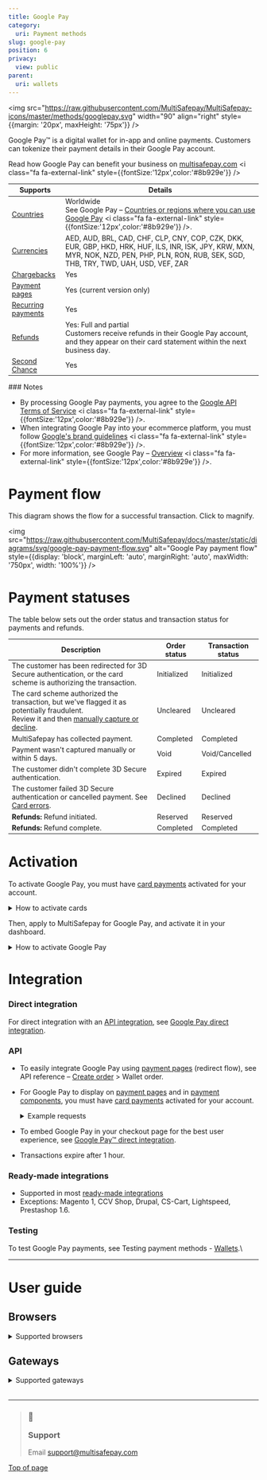```yaml
---
title: Google Pay
category:
  uri: Payment methods
slug: google-pay
position: 6
privacy:
  view: public
parent:
  uri: wallets
---
```

<img src="https://raw.githubusercontent.com/MultiSafepay/MultiSafepay-icons/master/methods/googlepay.svg" width="90" align="right" style={{margin: '20px', maxHeight: '75px'}} />

Google Pay™ is a digital wallet for in-app and online payments. Customers can tokenize their payment details in their Google Pay account.

Read how Google Pay can benefit your business on <a href="https://www.multisafepay.com/solutions/payment-methods/googlepay" target="_blank">multisafepay.com</a> <i class="fa fa-external-link" style={{fontSize:'12px',color:'#8b929e'}} />

| Supports                                                      | Details                                                                                                                                                                                                                                                                           |
| ------------------------------------------------------------- | --------------------------------------------------------------------------------------------------------------------------------------------------------------------------------------------------------------------------------------------------------------------------------- |
| [Countries](/docs/payment-methods#payment-methods-by-country) | Worldwide <br /> See Google Pay – <a href="https://support.google.com/pay/answer/9023773?hl=en#zippy=%2Cpay-online-or-in-apps" target="_blank">Countries or regions where you can use Google Pay</a> <i class="fa fa-external-link" style={{fontSize:'12px',color:'#8b929e'}} />. |
| [Currencies](/docs/currencies/)                               | AED, AUD, BRL, CAD, CHF, CLP, CNY, COP, CZK, DKK, EUR, GBP, HKD, HRK, HUF, ILS, INR, ISK, JPY, KRW, MXN, MYR, NOK, NZD, PEN, PHP, PLN, RON, RUB, SEK, SGD, THB, TRY, TWD, UAH, USD, VEF, ZAR                                                                                      |
| [Chargebacks](/docs/chargebacks/)                             | Yes                                                                                                                                                                                                                                                                               |
| [Payment pages](/docs/payment-pages/)                         | Yes (current version only)                                                                                                                                                                                                                                                        |
| [Recurring payments](/docs/recurring-payments/)               | Yes                                                                                                                                                                                                                                                                               |
| [Refunds](/docs/refund-payments/)                             | Yes: Full and partial <br /> Customers receive refunds in their Google Pay account, and they appear on their card statement within the next business day.                                                                                                                         |
| [Second Chance](/docs/second-chance/)                         | Yes                                                                                                                                                                                                                                                                               |

<Callout icon="ℹ" theme="default">
  ### Notes

  * By processing Google Pay payments, you agree to the <a href="https://payments.developers.google.com/terms/sellertos" target="_blank">Google API Terms of Service</a> <i class="fa fa-external-link" style={{fontSize:'12px',color:'#8b929e'}} />.
  * When integrating Google Pay into your ecommerce platform, you must follow <a href="https://developers.google.com/pay/api/web/guides/brand-guidelines" target="_blank">Google's brand guidelines</a> <i class="fa fa-external-link" style={{fontSize:'12px',color:'#8b929e'}} />.
  * For more information, see Google Pay – <a href="https://developers.google.com/pay/api/web/overview" target="_blank">Overview</a> <i class="fa fa-external-link" style={{fontSize:'12px',color:'#8b929e'}} />.
</Callout>

# Payment flow

This diagram shows the flow for a successful transaction. Click to magnify.

<img src="https://raw.githubusercontent.com/MultiSafepay/docs/master/static/diagrams/svg/google-pay-payment-flow.svg" alt="Google Pay payment flow" style={{display: 'block', marginLeft: 'auto', marginRight: 'auto', maxWidth: '750px', width: '100%'}} />

# Payment statuses

The table below sets out the <Glossary>order status</Glossary> and <Glossary>transaction status</Glossary> for payments and refunds.

| Description                                                                                                                                                            | Order status | Transaction status |
| ---------------------------------------------------------------------------------------------------------------------------------------------------------------------- | ------------ | ------------------ |
| The customer has been redirected for 3D Secure authentication, or the <Glossary>card scheme</Glossary> is authorizing the transaction.                                 | Initialized  | Initialized        |
| The card scheme authorized the transaction, but we've flagged it as potentially fraudulent. <br /> Review it and then [manually capture or decline](/docs/uncleared/). | Uncleared    | Uncleared          |
| MultiSafepay has collected payment.                                                                                                                                    | Completed    | Completed          |
| Payment wasn't captured manually or within 5 days.                                                                                                                     | Void         | Void/Cancelled     |
| The customer didn't complete 3D Secure authentication.                                                                                                                 | Expired      | Expired            |
| The customer failed 3D Secure authentication or cancelled payment. See [Card errors](/docs/card-errors/).                                                              | Declined     | Declined           |
| **Refunds:** Refund initiated.                                                                                                                                         | Reserved     | Reserved           |
| **Refunds:** Refund complete.                                                                                                                                          | Completed    | Completed          |

# Activation

To activate Google Pay, you must have [card payments](/docs/card-payments/) activated for your account.

<details id="how-to-activate-cards">
  <summary>How to activate cards</summary>

  <br />

  1. Email a request to activate cards to [risk@multisafepay.com](mailto:risk@multisafepay.com)

     Include in the request your:

     * Average, minimum, and maximum transaction amount
     * Annual turnover

  2. We check your eligibility and if approved, activate the payment method for your account.

  3. Once approved, sign in to your <a href="https://merchant.multisafepay.com" target="_blank">MultiSafepay dashboard</a> <i class="fa fa-external-link" style={{fontSize:'12px',color:'#8b929e'}} />.

  4. To activate the payment method for:

  * All websites, go to **Settings** > **Payment methods**.
  * A specific website, go to **Websites**, and then click the relevant website.

  5. Select the checkbox for the payment method, and then click **Save changes**.

  💬  **Support:** If the payment method isn't visible in your dashboard, email [support@multisafepay.com](mailto:support@multisafepay.com)
</details>

Then, apply to MultiSafepay for Google Pay, and activate it in your dashboard.

<details id="how-to-activate-google-pay">
  <summary>How to activate Google Pay</summary>

  <br />

  1. Email a request to [sales@multisafepay.com](mailto:sales@multisafepay.com)

     Include in the request your:

     * Average, minimum, and maximum transaction amount
     * Annual turnover

  2. Once approved, sign in to your <a href="https://merchant.multisafepay.com" target="_blank">MultiSafepay dashboard</a> <i class="fa fa-external-link" style={{fontSize:'12px',color:'#8b929e'}} />.

  3. To activate the payment method for:
     * All websites, go to **Settings** > **Payment methods**.
     * A specific website:
       * Go to **Websites**, and then click the relevant website.
       * On the **Website profile** page, under **Payment methods**, click **Select payment methods**.

  4. Select the checkbox for the payment method, and then click **Save changes**.

  💬  **Support:** If the payment method isn't visible in your dashboard, email [integration@multisafepay.com](mailto:integration@multisafepay.com)
</details>

# Integration

### Direct integration

For <Glossary> direct</Glossary> integration with an [API integration](/docs/api-integration), see [Google Pay direct integration](/docs/google-pay-direct).

### API

* To easily integrate Google Pay using [payment pages](/docs/payment-pages/) (<Glossary>redirect</Glossary> flow), see API reference – [Create order](/reference/createorder/) > Wallet order.

* For Google Pay to display on [payment pages](/docs/payment-pages/) and in [payment components](/docs/payment-components), you must have [card payments](/docs/card-payments/) activated for your account.

  <details id="example-requests">
    <summary>Example requests</summary>

    <br />

    For example requests, on the [Create order](/reference/createorder/) page, in the black sandbox, see **Examples** > **Google Pay direct/redirect**.

    <div style={{textAlign: 'center'}}>
      <img src="https://raw.githubusercontent.com/MultiSafepay/docs/refs/heads/master/static/gifs/sandbox-test.gif" alt="MultiSafepay Sandbox Test Process GIF" style={{width: '40%', height: 'auto'}} />
    </div>
  </details>

* To embed Google Pay in your checkout page for the best user experience, see [Google Pay™ direct integration](/docs/google-pay-direct/).

* Transactions expire after 1 hour.

### Ready-made integrations

* Supported in most [ready-made integrations](/docs/our-integrations/)
* Exceptions: Magento 1, CCV Shop, Drupal, CS-Cart, Lightspeed, Prestashop 1.6.

### Testing

To test Google Pay payments, see Testing payment methods - [Wallets](/docs/testing#wallets).\ <br />

***

# User guide

## Browsers

<details id="supported-browsers">
  <summary>Supported browsers</summary>

  <br />

  * Apple Safari
  * Google Chrome
  * Microsoft Edge
  * Mozilla Firefox
  * Opera
  * UCWeb UC Browser
</details>

## Gateways

<details id="supported-gateways">
  <summary>Supported gateways</summary>

  <br />

  * Supported: Maestro, Mastercard, and Visa
  * Not supported: American Express
</details>

<br />

***

<blockquote class="callout callout_info">
  <h3 class="callout-heading false">
    <span class="callout-icon">💬</span>
    <p>Support</p>
  </h3>

  <p>Email <a href="mailto:support@multisafepay.com">support@multisafepay.com</a></p>
</blockquote>

[Top of page](#)
